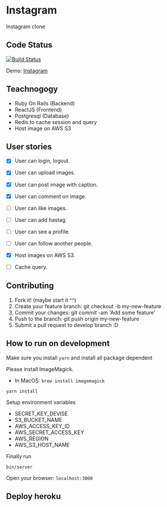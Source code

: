 # Instagram

Instagram clone

## Code Status

[![Build Status](https://travis-ci.org/kensupermen/instagram.svg?branch=master)](https://travis-ci.org/kensupermen/instagram)

Demo: [Instagram](https://instagramclone2908.herokuapp.com/)

## Teachnogogy

- Ruby On Rails (Backend)
- ReactJS (Frontend)
- Postgresql (Database)
- Redis to cache session and query
- Host image on AWS S3

## User stories

* [x] User can login, logout.
* [x] User can upload images.
* [x] User can post image with caption.
* [x] User can comment on image.
* [ ] User can like images.
* [ ] User can add hastag.
* [ ] User can see a profile.
* [ ] User can follow another people.
* [x] Host images on AWS S3.
* [ ] Cache query.


## Contributing

1. Fork it! (maybe start it ^^)
2. Create your feature branch: git checkout -b my-new-feature
3. Commit your changes: git commit -am 'Add some feature'
4. Push to the branch: git push origin my-new-feature
5. Submit a pull request to develop branch :D

## How to run on development

Make sure you install `yarn` and install all package dependent

Please install ImageMagick.
 - In MacOS: `brew install imagemagick`

```
yarn install
```

Setup environment variables
 - SECRET_KEY_DEVISE
 - S3_BUCKET_NAME
 - AWS_ACCESS_KEY_ID
 - AWS_SECRET_ACCESS_KEY
 - AWS_REGION
 - AWS_S3_HOST_NAME

Finally run 
```
bin/server
```

Open your browser: `localhost:3000`

## Deploy heroku

